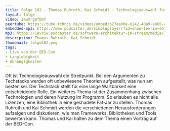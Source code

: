 ```yaml
---
title: Folge 182 - Thomas Ruhroth, Kai Schmidt - Technologieauswahl für wartbare Projekte - live von der BED-Con 
layout: folge
video: IawXrg8fDmY
peertube: https://tube.tchncs.de/videos/embed/b27ea00e-0242-40a9-a865-cf623e5232d2
embedded-mp3: https://www.podcaster.de/simpleplayer/?id=show~1evriw~software-architektur-im-stream~pod-cfc20d3dfc897d8f237792fbb4&v=1696010535
mp3: https://1evriw.podcaster.de/software-architektur-im-stream/media/Thomas_Ruhroth_Kai_Schmidt_Technologieauswahl_fuer_wartbare_Projekte.mp3
description: Thomas Ruhroth  Kai Schmidt
thumbnail: folge182.png
tags:
- Live von der BED-Con
- Langlebigkeit
- Abhängigkeiten
---
```


Oft ist Technologieauswahl ein Streitpunkt. Bei den Argumenten zu
Techstacks werden oft unbewiesene Theorien aufgestellt, was nun am
besten sei. Der Techstack stellt für eine lange Wartbarkeit eine
entscheidende Rolle. Ein weiteres Thema ist der Zusammenhang zwischen
Technologien und deren Nutzung im Programm. So erlauben es nicht alle
Lizenzen, eine Bibliothek in eine geshadete Fat-Jar zu stellen. Thomas
Ruhroth und Kai Schmidt werden die verschiedenen Herausforderungen
aufzeigen und diskutieren, wie man Frameworks, Bibliotheken und Tools
bewerten kann. Thomas und Kai halten zu dem Thema einen Vortrag auf
der BED-Con.
